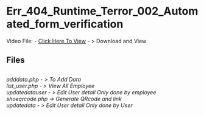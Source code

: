# Err_404_Runtime_Terror_002_Automated_form_verification


Video File: - <a href="https://github.com/vishwaashish/Err_404_Runtime_Terror_002_Automated_form_verification/blob/main/Err_404_Runtime_Terror_002_Automated_form_verification%20Video.webm">Click Here To View</a> - > Download and View


<h2>Files<h2>
 <h6>
 adddata.php - > To Add Data<br>
 list_user.php - > View All Employee <br>
 updatedatauser - > Edit User detail Only done by employee <br>
 shoeqrcode.php -> Generate QRcode and link <br>
 updatedata - > Edit User detail Only done by User <br>
  </h6>

